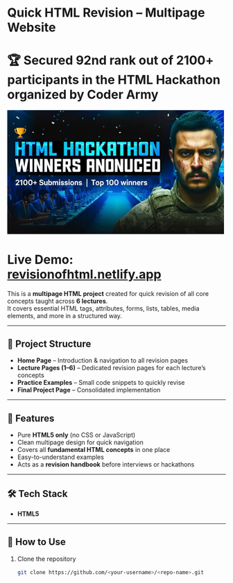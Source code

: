 # Quick HTML Revision – Multipage Website  

# 🏆 **Secured 92nd rank out of 2100+ participants in the HTML Hackathon organized by Coder Army**  

<img src="92%20nd%20Rank.jpeg" alt="HTML Hackathon Winner" width="500" />  

# **Live Demo:** [revisionofhtml.netlify.app](https://revisionofhtml.netlify.app/)  

This is a **multipage HTML project** created for quick revision of all core concepts taught across **6 lectures**.  
It covers essential HTML tags, attributes, forms, lists, tables, media elements, and more in a structured way.  

---

## 📂 Project Structure  
- **Home Page** – Introduction & navigation to all revision pages  
- **Lecture Pages (1–6)** – Dedicated revision pages for each lecture’s concepts  
- **Practice Examples** – Small code snippets to quickly revise  
- **Final Project Page** – Consolidated implementation  

---

## 🚀 Features  
- Pure **HTML5 only** (no CSS or JavaScript)  
- Clean multipage design for quick navigation  
- Covers all **fundamental HTML concepts** in one place  
- Easy-to-understand examples  
- Acts as a **revision handbook** before interviews or hackathons  

---

## 🛠️ Tech Stack  
- **HTML5**  

---

## 🎯 How to Use  
1. Clone the repository  
   ```bash
   git clone https://github.com/<your-username>/<repo-name>.git
